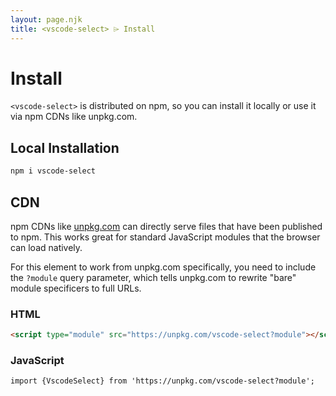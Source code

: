 ```yaml
---
layout: page.njk
title: <vscode-select> ⌲ Install
---
```


# Install

`<vscode-select>` is distributed on npm, so you can install it locally or use it via npm CDNs like unpkg.com.

## Local Installation

```bash
npm i vscode-select
```

## CDN

npm CDNs like [unpkg.com]() can directly serve files that have been published to npm. This works great for standard JavaScript modules that the browser can load natively.

For this element to work from unpkg.com specifically, you need to include the `?module` query parameter, which tells unpkg.com to rewrite "bare" module specificers to full URLs.

### HTML
```html
<script type="module" src="https://unpkg.com/vscode-select?module"></script>
```

### JavaScript
```html
import {VscodeSelect} from 'https://unpkg.com/vscode-select?module';
```
